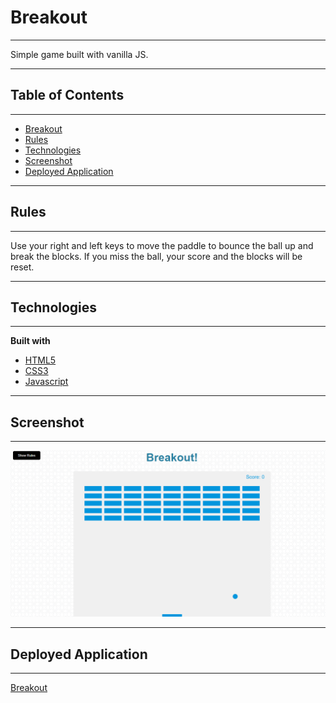 # Breakout

---

Simple game built with vanilla JS.

---

## Table of Contents

---

- [Breakout](#breakout)
- [Rules](#rules)
- [Technologies](#technologies)
- [Screenshot](#screenshot)
- [Deployed Application](#deployed-application)

---

## Rules

---

Use your right and left keys to move the paddle to bounce the ball up
and break the blocks. If you miss the ball, your score and the blocks will be reset.</p>

---

## Technologies

---

<b>Built with</b>

- [HTML5](https://developer.mozilla.org/en-US/docs/Web/Guide/HTML/HTML5)
- [CSS3](https://developer.mozilla.org/en-US/docs/Web/CSS)
- [Javascript](https://developer.mozilla.org/en-US/docs/Web/JavaScript)

---

## Screenshot

---

<img src="./images/homepage.PNG">

---

## Deployed Application

---

<a href="https://graysondeese.github.io/Breakout/">Breakout</a>
